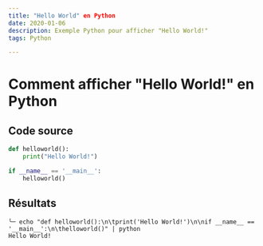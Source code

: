 ```yaml
---
title: "Hello World" en Python
date: 2020-01-06
description: Exemple Python pour afficher "Hello World!"
tags: Python

---
```


# Comment afficher "Hello World!" en Python

## Code source
```python
def helloworld():
    print("Hello World!")

if __name__ == '__main__':
    helloworld()
```

## Résultats

```shell
╰─ echo "def helloworld():\n\tprint('Hello World!')\n\nif __name__ == '__main__':\n\thelloworld()" | python
Hello World!
```
